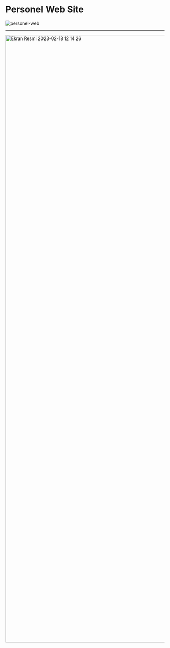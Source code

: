 <h1>Personel Web Site</h1>

![personel-web](https://user-images.githubusercontent.com/105823500/221536258-1c914f75-9166-428a-97ea-d05bd5cbe97c.gif)

<hr>

<img width="1920" alt="Ekran Resmi 2023-02-18 12 14 26" src="https://user-images.githubusercontent.com/105823500/219857267-6fdef421-482e-48aa-9c84-27840f1fc125.png">
